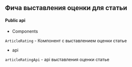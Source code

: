 ## Фича выставления оценки для статьи

#### Public api

-   Components

`ArticleRating` - Компонент с выставлением оценки статье

-   api

`articleRatingApi` - api выставления оценки статье
